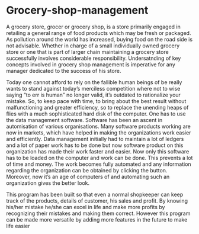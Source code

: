 # Grocery-shop-management
A grocery store, grocer or grocery shop, is a store primarily engaged in retailing a general range of food products which may be fresh or packaged. As pollution around the world has increased, buying food on the road side is not advisable. Whether in charge of a small individually owned grocery store or one that is part of larger chain maintaining a grocery store successfully involves considerable responsibility. Undersatnding of key concepts involved in grocery shop management is imperative for any manager dedicated to the success of his store.

Today one cannot afford to rely on the fallible human beings of be really wants to stand against today’s merciless competition where not to wise saying “to err is human” no longer valid, it’s outdated to rationalize your mistake. So,  to keep pace with time, to bring about the best result without malfunctioning and greater efficiency, so to replace the unending heaps of flies with a much sophisticated hard disk of the computer. One has to use the data management software. Software has been an ascent in automisation of various organisations. Many software products working are now in markets, which have helped in making the organizations work easier and efficiently. Data management initially had to maintain a lot of ledgers and a lot of paper work has to be done but now software product on this organization has made their work faster and easier. Now only this software has to be loaded on the computer and work can be done.
This prevents a lot of time and money. The work becomes fully automated and any information regarding the organization can be obtained by clicking the button. Moreover, now it’s an age of computers of and automating such an organization gives the better look.

This program has been built so that even a normal shopkeeper can keep track of the products, details of customer, his sales and profit. By knowing his/her mistake he/she can excel in life and make more profits by recognizing their mistakes and making them correct. However this program can be made more versatile by adding more features in the future to make life easier

